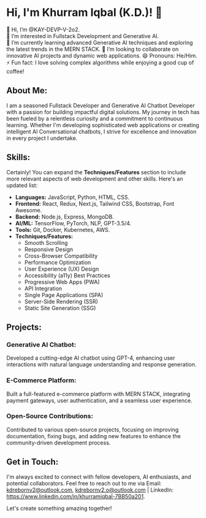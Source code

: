 # Hi, I'm Khurram Iqbal (K.D.)! 👋

👋 Hi, I’m @KAY-DEVP-V-2o2.  
👀 I’m interested in Fullstack Development and Generative AI.  
🌱 I’m currently learning advanced Generative AI techniques and exploring the latest trends in the MERN STACK. 
💞️ I’m looking to collaborate on innovative AI projects and dynamic web applications.
😄 Pronouns: He/Him.  
⚡ Fun fact: I love solving complex algorithms while enjoying a good cup of coffee!

## About Me:

I am a seasoned Fullstack Developer and Generative AI Chatbot Developer with a passion for building impactful digital solutions. My journey in tech has been fueled by a relentless curiosity and a commitment to continuous learning. Whether I'm developing sophisticated web applications or creating intelligent AI Conversational chatbots, I strive for excellence and innovation in every project I undertake.

## Skills:
Certainly! You can expand the **Techniques/Features** section to include more relevant aspects of web development and other skills. Here's an updated list:

- **Languages:** JavaScript, Python, HTML, CSS.
- **Frontend:** React, Redux, Next.js, Tailwind CSS, Bootstrap, Font Awesome.
- **Backend:** Node.js, Express, MongoDB.
- **AI/ML:** TensorFlow, PyTorch, NLP, GPT-3.5/4.
- **Tools:** Git, Docker, Kubernetes, AWS.
- **Techniques/Features:**
  - Smooth Scrolling
  - Responsive Design
  - Cross-Browser Compatibility
  - Performance Optimization
  - User Experience (UX) Design
  - Accessibility (a11y) Best Practices
  - Progressive Web Apps (PWA)
  - API Integration
  - Single Page Applications (SPA)
  - Server-Side Rendering (SSR)
  - Static Site Generation (SSG)

## Projects:

### Generative AI Chatbot:
Developed a cutting-edge AI chatbot using GPT-4, enhancing user interactions with natural language understanding and response generation.

### E-Commerce Platform:
Built a full-featured e-commerce platform with MERN STACK, integrating payment gateways, user authentication, and a seamless user experience.

### Open-Source Contributions:
Contributed to various open-source projects, focusing on improving documentation, fixing bugs, and adding new features to enhance the community-driven development process.

## Get in Touch:
I'm always excited to connect with fellow developers, AI enthusiasts, and potential collaborators. Feel free to reach out to me via Email: kdrebornv2@outlook.com, kdrebornv2.o@outlook.com | LinkedIn: https://www.linkedin.com/in/khurramiqbal-7BB50a201.

Let's create something amazing together!
